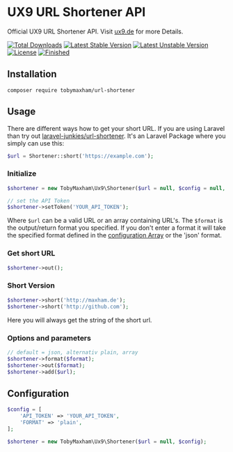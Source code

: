 # UX9 URL Shortener API
Official UX9 URL Shortener API. Visit [ux9.de](https://ux9.de/devs) for more Details.

[![Total Downloads](https://poser.pugx.org/TobyMaxham/url-shortener/downloads.svg)](https://packagist.org/packages/TobyMaxham/url-shortener)
[![Latest Stable Version](https://poser.pugx.org/TobyMaxham/url-shortener/v/stable.svg)](https://packagist.org/packages/TobyMaxham/url-shortener)
[![Latest Unstable Version](https://poser.pugx.org/TobyMaxham/url-shortener/v/unstable.svg)](https://packagist.org/packages/TobyMaxham/url-shortener)
[![License](https://poser.pugx.org/TobyMaxham/url-shortener/license.svg)](https://packagist.org/packages/TobyMaxham/url-shortener)
[![Finished](https://img.shields.io/badge/finished-100%25-green.svg)](http://ux9.de)


## Installation

```ssh
composer require tobymaxham/url-shortener
```


## Usage

There are different ways how to get your short URL. If you are using Laravel than try out [laravel-junkies/url-shortener](https://github.com/laravel-junkies/url-shortener).
It's an Laravel Package where you simply can use this:
```php
$url = Shortener::short('https://example.com');
```

### Initialize
```php
$shortener = new TobyMaxham\Ux9\Shortener($url = null, $config = null, $format = 'json');

// set the API Token
$shortener->setToken('YOUR_API_TOKEN');
```
Where `$url` can be a valid URL or an array containing URL's. The `$format` is the output/return format you specified. If you don't enter a format it will take the specified format defined in the [configuration Array](#configuration) or the 'json' format.


### Get short URL
```php
$shortener->out();
```


### Short Version
```php
$shortener->short('http://maxham.de');
$shortener->short('http://github.com');
```
Here you will always get the string of the short url.


### Options and parameters
```php
// default = json, alternativ plain, array
$shortener->format($format);
$shortener->out($format);
$shortener->add($url);
```

## Configuration

```php
$config = [
    'API_TOKEN' => 'YOUR_API_TOKEN',
    'FORMAT' => 'plain',
];

$shortener = new TobyMaxham\Ux9\Shortener($url = null, $config);
```
